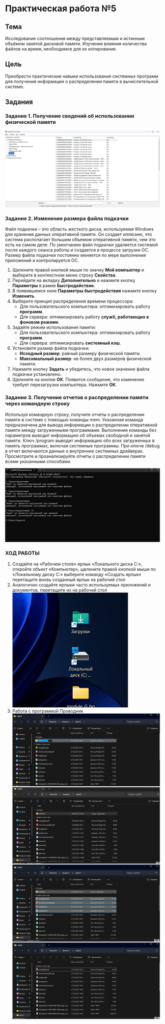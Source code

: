 # Практическая работа №5

## Тема
Исследование соотношения между представляемым и истинным объёмом занятой дисковой памяти. Изучение влияния количества файлов на время, необходимое для их копирования.

## Цель
Приобрести практические навыки использования системных программ для получения информации о распределении памяти в вычислительной системе.

## Задания

### Задание 1. Получение сведений об использовании физической памяти

![img.png](img.png)

### Задание 2. Изменение размера файла подкачки
Файл подкачки – это область жесткого диска, используемая Windows для хранения данных оперативной памяти. Он создает иллюзию, что система располагает большим объемом оперативной памяти, чем это есть на самом деле. По умолчанию файл подкачки удаляется системой после каждого сеанса работы и создается в процессе загрузки ОС. Размер файла подкачки постоянно меняется по мере выполнения приложений и контролируется ОС.

1. Щелкните правой кнопкой мыши по значку **Мой компьютер** и выберите в контекстном меню строку **Свойства**.
2. Перейдите на вкладку **Дополнительно** и нажмите кнопку **Параметры** в рамке **Быстродействие**.
3. В появившемся окне **Параметры быстродействия** нажмите кнопку **Изменить**.
4. Выберите принцип распределения времени процессора:
    - Для пользовательского компьютера: оптимизировать работу **программ**.
    - Для сервера: оптимизировать работу **служб, работающих в фоновом режиме**.
5. Задайте режим использования памяти:
    - Для пользовательского компьютера: оптимизировать работу **программ**.
    - Для сервера: оптимизировать **системный кэш**.
6. Установите размер файла подкачки:
    - **Исходный размер**: равный размеру физической памяти.
    - **Максимальный размер**: не более двух размеров физической памяти.
7. Нажмите кнопку **Задать** и убедитесь, что новое значение файла подкачки установлено.
8. Щелкните на кнопке **ОК**. Появится сообщение, что изменение требует перезагрузки компьютера. Нажмите **ОК**.

### Задание 3. Получение отчетов о распределении памяти через командную строку
Используя командную строку, получите отчеты о распределении памяти в системе с помощью команды mem. Указанная команда предназначена для вывода информации о распределении оперативной памяти между загруженными программами. Выполнение команды без параметров выводит информацию об объемах свободной и занятой памяти. Ключ /program выводит информацию обо всех загруженных в память программах, включая системные программы. При ключе /debug в отчет включаются данные о внутренних системных драйверах. Просмотрите и проанализируйте отчеты о распределении памяти всеми указанными способами.

![img_1.png](img_1.png)

### ХОД РАБОТЫ 

1. Создайте на «Рабочем столе» ярлык «Локального диска С:», откройте объект «Компьютер», щелкните правой кнопкой мыши по «Локальному диску С:» выберите команду «Создать ярлык» перетащите вновь созданный ярлык на рабочий стол
2. Аналогично создайте ярлыки часто используемых приложений и документов. перетащите их на рабочий стол
![img_2.png](img_2.png)
3. Работа с программой Проводник
![img_3.png](img_3.png)
![img_4.png](img_4.png)
![img_5.png](img_5.png)
![img_6.png](img_6.png)